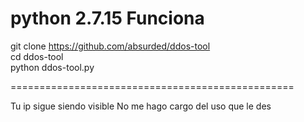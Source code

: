 python 2.7.15 Funciona
=================================================
git clone https://github.com/absurded/ddos-tool     
cd ddos-tool                                        
python ddos-tool.py                                 

=================================================

Tu ip sigue siendo visible
No me hago cargo del uso que le des
